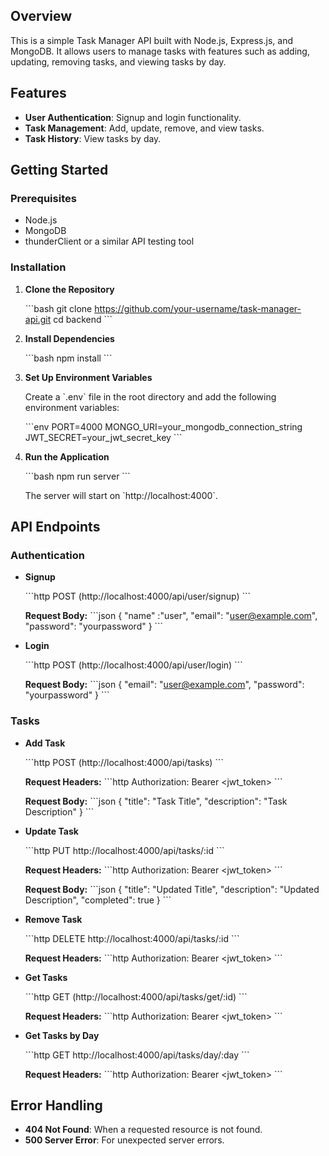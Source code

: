 ## Overview

This is a simple Task Manager API built with Node.js, Express.js, and MongoDB. It allows users to manage tasks with features such as adding, updating, removing tasks, and viewing tasks by day.

## Features

- **User Authentication**: Signup and login functionality.
- **Task Management**: Add, update, remove, and view tasks.
- **Task History**: View tasks by day.

## Getting Started

### Prerequisites

- Node.js
- MongoDB
- thunderClient or a similar API testing tool

### Installation

1. **Clone the Repository**

    \`\`\`bash
    git clone https://github.com/your-username/task-manager-api.git
    cd backend
    \`\`\`

2. **Install Dependencies**

    \`\`\`bash
    npm install
    \`\`\`

3. **Set Up Environment Variables**

    Create a \`.env\` file in the root directory and add the following environment variables:

    \`\`\`env
    PORT=4000
    MONGO_URI=your_mongodb_connection_string
    JWT_SECRET=your_jwt_secret_key
    \`\`\`

4. **Run the Application**

    \`\`\`bash
    npm run server
    \`\`\`

    The server will start on \`http://localhost:4000\`.

## API Endpoints

### Authentication

- **Signup**

    \`\`\`http
    POST (http://localhost:4000/api/user/signup)
    \`\`\`

    **Request Body:**
    \`\`\`json
    {
      "name" :"user",
      "email": "user@example.com",
      "password": "yourpassword"
    }
    \`\`\`

- **Login**

    \`\`\`http
    POST (http://localhost:4000/api/user/login)
    \`\`\`

    **Request Body:**
    \`\`\`json
    {
      "email": "user@example.com",
      "password": "yourpassword"
    }
    \`\`\`
### Tasks

- **Add Task**

    \`\`\`http
    POST (http://localhost:4000/api/tasks)
    \`\`\`

    **Request Headers:**
    \`\`\`http
    Authorization: Bearer <jwt_token>
    \`\`\`

    **Request Body:**
    \`\`\`json
    {
      "title": "Task Title",
      "description": "Task Description"
    }
    \`\`\`
- **Update Task**

    \`\`\`http
    PUT http://localhost:4000/api/tasks/:id
    \`\`\`

    **Request Headers:**
    \`\`\`http
    Authorization: Bearer <jwt_token>
    \`\`\`

    **Request Body:**
    \`\`\`json
    {
      "title": "Updated Title",
      "description": "Updated Description",
      "completed": true
    }
    \`\`\`

- **Remove Task**

    \`\`\`http
    DELETE http://localhost:4000/api/tasks/:id
    \`\`\`

    **Request Headers:**
    \`\`\`http
    Authorization: Bearer <jwt_token>
    \`\`\`
  
- **Get Tasks**

    \`\`\`http
    GET (http://localhost:4000/api/tasks/get/:id)
    \`\`\`

    **Request Headers:**
    \`\`\`http
    Authorization: Bearer <jwt_token>
    \`\`\`

- **Get Tasks by Day**

    \`\`\`http
    GET http://localhost:4000/api/tasks/day/:day
    \`\`\`

    **Request Headers:**
    \`\`\`http
    Authorization: Bearer <jwt_token>
    \`\`\`

## Error Handling

- **404 Not Found**: When a requested resource is not found.
- **500 Server Error**: For unexpected server errors.
